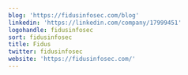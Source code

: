 ```yaml
---
blog: 'https://fidusinfosec.com/blog'
linkedin: 'https://linkedin.com/company/17999451'
logohandle: fidusinfosec
sort: fidusinfosec
title: Fidus
twitter: fidusinfosec
website: 'https://fidusinfosec.com/'
---
```

